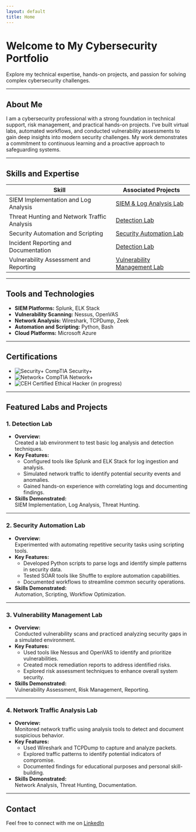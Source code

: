 ```yaml
---
layout: default
title: Home
---
```


# Welcome to My Cybersecurity Portfolio

Explore my technical expertise, hands-on projects, and passion for solving complex cybersecurity challenges.

---

## About Me
I am a cybersecurity professional with a strong foundation in technical support, risk management, and practical hands-on projects. I’ve built virtual labs, automated workflows, and conducted vulnerability assessments to gain deep insights into modern security challenges. My work demonstrates a commitment to continuous learning and a proactive approach to safeguarding systems.

---

## Skills and Expertise

| **Skill**                                   | **Associated Projects**                           |
|---------------------------------------------|--------------------------------------------------|
| SIEM Implementation and Log Analysis        | [SIEM & Log Analysis Lab](#labs/siem-log-analysis.html)                 |
| Threat Hunting and Network Traffic Analysis | [Detection Lab](#labs/threat-hunting.md)                 |
| Security Automation and Scripting           | [Security Automation Lab](#labs/security-automation.md) |
| Incident Reporting and Documentation        | [Detection Lab](#labs/incident-reporting-lab.md)                 |
| Vulnerability Assessment and Reporting      | [Vulnerability Management Lab](labs/vulnerability-management.md) |

---

## Tools and Technologies

- **SIEM Platforms:** Splunk, ELK Stack  
- **Vulnerability Scanning:** Nessus, OpenVAS  
- **Network Analysis:** Wireshark, TCPDump, Zeek  
- **Automation and Scripting:** Python, Bash  
- **Cloud Platforms:** Microsoft Azure  

---

## Certifications

- ![Security+](assets/icons/security-plus-blue.png) CompTIA Security+
- ![Network+](assets/icons/network-plus-green.png) CompTIA Network+
- ![CEH](assets/icons/ceh-purple.png) Certified Ethical Hacker (in progress)

---

## Featured Labs and Projects

### **1. Detection Lab**
- **Overview:**  
  Created a lab environment to test basic log analysis and detection techniques.  
- **Key Features:**  
  - Configured tools like Splunk and ELK Stack for log ingestion and analysis.  
  - Simulated network traffic to identify potential security events and anomalies.  
  - Gained hands-on experience with correlating logs and documenting findings.  
- **Skills Demonstrated:**  
  SIEM Implementation, Log Analysis, Threat Hunting.  

---

### **2. Security Automation Lab**
- **Overview:**  
  Experimented with automating repetitive security tasks using scripting tools.  
- **Key Features:**  
  - Developed Python scripts to parse logs and identify simple patterns in security data.  
  - Tested SOAR tools like Shuffle to explore automation capabilities.  
  - Documented workflows to streamline common security operations.  
- **Skills Demonstrated:**  
  Automation, Scripting, Workflow Optimization.  

---

### **3. Vulnerability Management Lab**
- **Overview:**  
  Conducted vulnerability scans and practiced analyzing security gaps in a simulated environment.  
- **Key Features:**  
  - Used tools like Nessus and OpenVAS to identify and prioritize vulnerabilities.  
  - Created mock remediation reports to address identified risks.  
  - Explored risk assessment techniques to enhance overall system security.  
- **Skills Demonstrated:**  
  Vulnerability Assessment, Risk Management, Reporting.

---

### **4. Network Traffic Analysis Lab**
- **Overview:**  
  Monitored network traffic using analysis tools to detect and document suspicious behavior.  
- **Key Features:**  
  - Used Wireshark and TCPDump to capture and analyze packets.  
  - Explored traffic patterns to identify potential indicators of compromise.  
  - Documented findings for educational purposes and personal skill-building.  
- **Skills Demonstrated:**  
  Network Analysis, Threat Hunting, Documentation.  

---

## Contact
Feel free to connect with me on [LinkedIn](https://www.linkedin.com/in/cdanes1)

###

